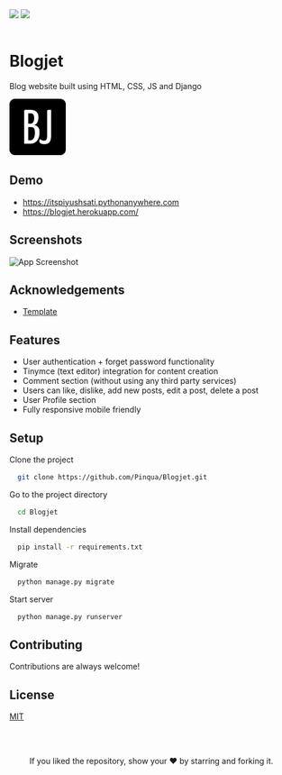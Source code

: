 <div align="left">
        <a href="https://paypal.me/piyushsati311999" target="_blank" style="display: inline-block;">
             <img
                 src="https://img.shields.io/badge/Donate-PayPal-blue.svg?style=flat-square&logo=paypal" 
                 align="left"
             />
        </a>
        <a href="https://www.buymeacoffee.com/piyushsati" target="_blank" style="display: inline-block;">
             <img
                 src="https://img.shields.io/badge/Donate-Buy%20Me%20A%20Coffee-orange.svg?style=flat-square&logo=buymeacoffee" 
                 align="left"
              />
        </a>
</div>  
<br/>  



# Blogjet

Blog website built using HTML, CSS, JS and Django

<img src="Blog/static/Blog/favicons/apple-touch-icon.png" alt="" height="100"/>

## Demo

- https://itspiyushsati.pythonanywhere.com
- https://blogjet.herokuapp.com/


## Screenshots

![App Screenshot](https://i.ibb.co/z56nzF1/blogjet.gif)

  
## Acknowledgements

 - [Template](https://startbootstrap.com/theme/clean-blog)


## Features

- User authentication + forget password functionality
- Tinymce (text editor) integration for content creation
- Comment section (without using any third party services)
- Users can like, dislike, add new posts, edit a post, delete a post
- User Profile section
- Fully responsive mobile friendly


## Setup

Clone the project

```bash
  git clone https://github.com/Pinqua/Blogjet.git
```

Go to the project directory

```bash
  cd Blogjet
```

Install dependencies

```bash
  pip install -r requirements.txt
```

Migrate

```bash
  python manage.py migrate
```

Start server

```bash
  python manage.py runserver
```

  
## Contributing

Contributions are always welcome!

  
## License

[MIT](https://choosealicense.com/licenses/mit/)

  

<br/>
<br/>

<p align="center">If you liked the repository, show your  ❤️  by starring and forking it.</p>
  

